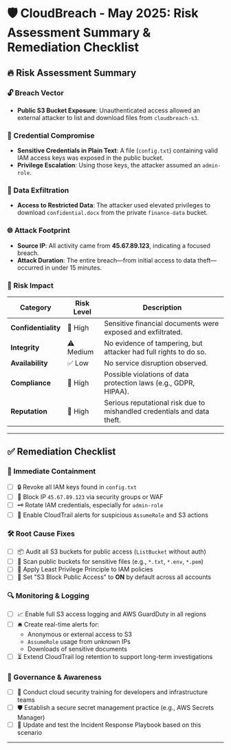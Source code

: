 # 🛡️ CloudBreach - May 2025: Risk Assessment Summary & Remediation Checklist

## 🔥 Risk Assessment Summary

### 🔓 Breach Vector
- **Public S3 Bucket Exposure**: Unauthenticated access allowed an external attacker to list and download files from `cloudbreach-s3`.

### 🔑 Credential Compromise
- **Sensitive Credentials in Plain Text**: A file (`config.txt`) containing valid IAM access keys was exposed in the public bucket.
- **Privilege Escalation**: Using those keys, the attacker assumed an `admin-role`.

### 📁 Data Exfiltration
- **Access to Restricted Data**: The attacker used elevated privileges to download `confidential.docx` from the private `finance-data` bucket.

### 🌐 Attack Footprint
- **Source IP**: All activity came from **45.67.89.123**, indicating a focused breach.
- **Attack Duration**: The entire breach—from initial access to data theft—occurred in under 15 minutes.

### 🎯 Risk Impact

| Category           | Risk Level | Description                                                             |
|--------------------|------------|-------------------------------------------------------------------------|
| **Confidentiality**| 🚨 High    | Sensitive financial documents were exposed and exfiltrated.             |
| **Integrity**      | ⚠️ Medium  | No evidence of tampering, but attacker had full rights to do so.        |
| **Availability**   | ✅ Low     | No service disruption observed.                                         |
| **Compliance**     | 🚨 High    | Possible violations of data protection laws (e.g., GDPR, HIPAA).        |
| **Reputation**     | 🚨 High    | Serious reputational risk due to mishandled credentials and data theft. |

---

## ✅ Remediation Checklist

### 🧰 Immediate Containment
- [ ] 🔒 Revoke all IAM keys found in `config.txt`
- [ ] 🚫 Block IP `45.67.89.123` via security groups or WAF
- [ ] 🗝️ Rotate IAM credentials, especially for `admin-role`
- [ ] 🚨 Enable CloudTrail alerts for suspicious `AssumeRole` and S3 actions

### 🛠️ Root Cause Fixes
- [ ] 📦 Audit all S3 buckets for public access (`ListBucket` without auth)
- [ ] 🧾 Scan public buckets for sensitive files (e.g., `*.txt`, `*.env`, `*.pem`)
- [ ] 🔐 Apply Least Privilege Principle to IAM policies
- [ ] 🚦 Set "S3 Block Public Access" to **ON** by default across all accounts

### 🔍 Monitoring & Logging
- [ ] 📈 Enable full S3 access logging and AWS GuardDuty in all regions
- [ ] 🛎️ Create real-time alerts for:
    - Anonymous or external access to S3
    - `AssumeRole` usage from unknown IPs
    - Downloads of sensitive documents
- [ ] ⏳ Extend CloudTrail log retention to support long-term investigations

### 👥 Governance & Awareness
- [ ] 🧠 Conduct cloud security training for developers and infrastructure teams
- [ ] 🛡️ Establish a secure secret management practice (e.g., AWS Secrets Manager)
- [ ] 🧾 Update and test the Incident Response Playbook based on this scenario

---
